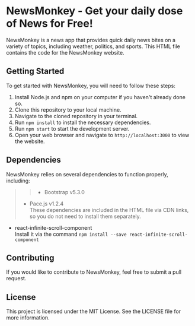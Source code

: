 # NewsMonkey - Get your daily dose of News for Free!

NewsMonkey is a news app that provides quick daily news bites on a variety of topics, including weather, politics, and sports. This HTML file contains the code for the NewsMonkey website.

## Getting Started

To get started with NewsMonkey, you will need to follow these steps:

1. Install Node.js and npm on your computer if you haven't already done so.
2. Clone this repository to your local machine.
3. Navigate to the cloned repository in your terminal.
4. Run `npm install` to install the necessary dependencies.
5. Run `npm start` to start the development server.
6. Open your web browser and navigate to `http://localhost:3000` to view the website.

## Dependencies

NewsMonkey relies on several dependencies to function properly, including:

>>- Bootstrap v5.3.0
>- Pace.js v1.2.4   
 > These dependencies are included in the HTML file via CDN links, so you do not need to install them separately.
- react-infinite-scroll-component  
  Install it via the command `npm install --save react-infinite-scroll-component`

## Contributing

If you would like to contribute to NewsMonkey, feel free to submit a pull request.

## License

This project is licensed under the MIT License. See the LICENSE file for more information.
